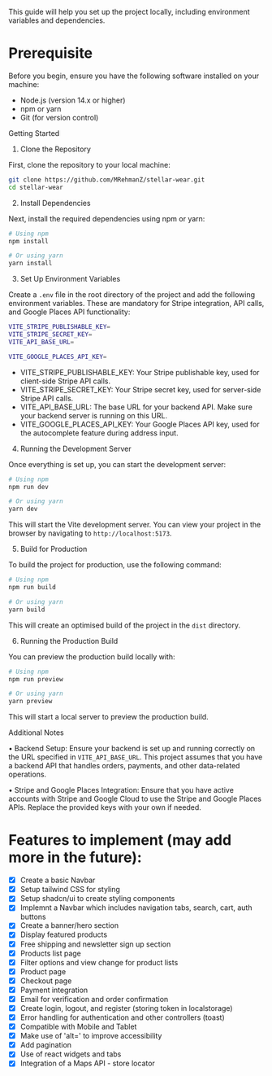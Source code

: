 This guide will help you set up the project locally, including environment variables and dependencies.

# Prerequisite

Before you begin, ensure you have the following software installed on your machine:

- Node.js (version 14.x or higher)
- npm or yarn
- Git (for version control)

Getting Started

1. Clone the Repository

First, clone the repository to your local machine:

```bash
git clone https://github.com/MRehmanZ/stellar-wear.git
cd stellar-wear
```

2. Install Dependencies

Next, install the required dependencies using npm or yarn:

```bash
# Using npm
npm install

# Or using yarn
yarn install
```

3. Set Up Environment Variables

Create a `.env` file in the root directory of the project and add the following environment variables. These are mandatory for Stripe integration, API calls, and Google Places API functionality:

```bash
VITE_STRIPE_PUBLISHABLE_KEY=
VITE_STRIPE_SECRET_KEY=
VITE_API_BASE_URL=

VITE_GOOGLE_PLACES_API_KEY=
```

- VITE_STRIPE_PUBLISHABLE_KEY: Your Stripe publishable key, used for client-side Stripe API calls.
- VITE_STRIPE_SECRET_KEY: Your Stripe secret key, used for server-side Stripe API calls.
- VITE_API_BASE_URL: The base URL for your backend API. Make sure your backend server is running on this URL.
- VITE_GOOGLE_PLACES_API_KEY: Your Google Places API key, used for the autocomplete feature during address input.

4. Running the Development Server

Once everything is set up, you can start the development server:

```bash
# Using npm
npm run dev

# Or using yarn
yarn dev
```

This will start the Vite development server. You can view your project in the browser by navigating to `http://localhost:5173`.

5. Build for Production

To build the project for production, use the following command:

```bash
# Using npm
npm run build

# Or using yarn
yarn build
```

This will create an optimised build of the project in the `dist` directory.

6. Running the Production Build

You can preview the production build locally with:

```bash
# Using npm
npm run preview

# Or using yarn
yarn preview
```

This will start a local server to preview the production build.

Additional Notes

•	Backend Setup: Ensure your backend is set up and running correctly on the URL specified in `VITE_API_BASE_URL`. This project assumes that you have a backend API that handles orders, payments, and other data-related operations.

•	Stripe and Google Places Integration: Ensure that you have active accounts with Stripe and Google Cloud to use the Stripe and Google Places APIs. Replace the provided keys with your own if needed.


# Features to implement (may add more in the future):

- [x] Create a basic Navbar
- [x] Setup tailwind CSS for styling
- [x] Setup shadcn/ui to create styling components 
- [x] Implemnt a Navbar which includes navigation tabs, search, cart, auth buttons
- [x] Create a banner/hero section 
- [x] Display featured products 
- [x] Free shipping and newsletter sign up section
- [x] Products list page
- [x] Filter options and view change for product lists
- [x] Product page
- [x] Checkout page
- [x] Payment integration
- [x] Email for verification and order confirmation  
- [x] Create login, logout, and register (storing token in localstorage)
- [x] Error handling for authentication and other controllers (toast)
- [x] Compatible with Mobile and Tablet
- [x] Make use of 'alt=' to improve accessibility
- [x] Add pagination
- [x] Use of react widgets and tabs
- [x] Integration of a Maps API - store locator
